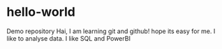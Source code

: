 # hello-world
Demo repository
Hai,  I am learning git and github! hope its easy for me.
I like to analyse data. 
I like SQL and PowerBI
